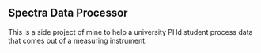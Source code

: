 ## Spectra Data Processor

This is a side project of mine to help a university PHd student process data
that comes out of a measuring instrument.